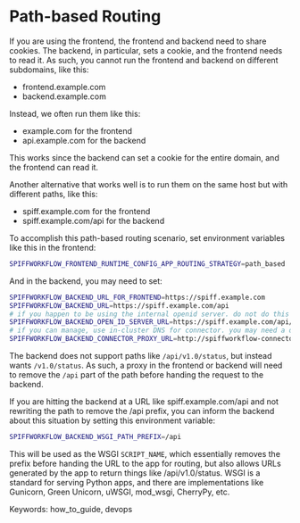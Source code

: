 # Path-based Routing

If you are using the frontend, the frontend and backend need to share cookies.
The backend, in particular, sets a cookie, and the frontend needs to read it.
As such, you cannot run the frontend and backend on different subdomains, like this:

- frontend.example.com
- backend.example.com

Instead, we often run them like this:

- example.com for the frontend
- api.example.com for the backend

This works since the backend can set a cookie for the entire domain, and the frontend can read it.

Another alternative that works well is to run them on the same host but with different paths, like this:

- spiff.example.com for the frontend
- spiff.example.com/api for the backend

To accomplish this path-based routing scenario, set environment variables like this in the frontend:

```sh
SPIFFWORKFLOW_FRONTEND_RUNTIME_CONFIG_APP_ROUTING_STRATEGY=path_based
```

And in the backend, you may need to set:

```sh
SPIFFWORKFLOW_BACKEND_URL_FOR_FRONTEND=https://spiff.example.com
SPIFFWORKFLOW_BACKEND_URL=https://spiff.example.com/api
# if you happen to be using the internal openid server. do not do this in production.
SPIFFWORKFLOW_BACKEND_OPEN_ID_SERVER_URL=https://spiff.example.com/api/openid
# if you can manage, use in-cluster DNS for connector. you may need a different host or port.
SPIFFWORKFLOW_BACKEND_CONNECTOR_PROXY_URL=http://spiffworkflow-connector:8004
```

The backend does not support paths like `/api/v1.0/status`, but instead wants `/v1.0/status`.
As such, a proxy in the frontend or backend will need to remove the `/api` part of the path before handing the request to the backend.

If you are hitting the backend at a URL like spiff.example.com/api and not rewriting the path to remove the /api prefix, you can inform the backend about this situation by setting this environment variable:

```sh
SPIFFWORKFLOW_BACKEND_WSGI_PATH_PREFIX=/api
```

This will be used as the WSGI `SCRIPT_NAME`, which essentially removes the prefix before handing the URL to the app for routing, but also allows URLs generated by the app to return things like /api/v1.0/status.
WSGI is a standard for serving Python apps, and there are implementations like Gunicorn, Green Unicorn, uWSGI, mod_wsgi, CherryPy, etc.

Keywords: how_to_guide, devops
